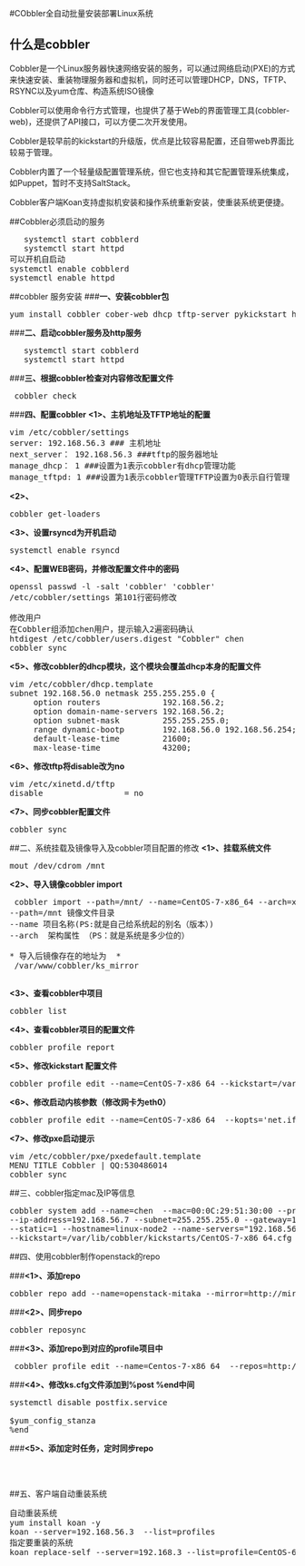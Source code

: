 #CObbler全自动批量安装部署Linux系统


## 什么是cobbler

Cobbler是一个Linux服务器快速网络安装的服务，可以通过网络启动(PXE)的方式来快速安装、重装物理服务器和虚拟机，同时还可以管理DHCP，DNS，TFTP、RSYNC以及yum仓库、构造系统ISO镜像

Cobbler可以使用命令行方式管理，也提供了基于Web的界面管理工具(cobbler-web)，还提供了API接口，可以方便二次开发使用。

Cobbler是较早前的kickstart的升级版，优点是比较容易配置，还自带web界面比较易于管理。

Cobbler内置了一个轻量级配置管理系统，但它也支持和其它配置管理系统集成，如Puppet，暂时不支持SaltStack。

Cobbler客户端Koan支持虚拟机安装和操作系统重新安装，使重装系统更便捷。

##Cobbler必须启动的服务
<pre>
   systemctl start cobblerd
   systemctl start httpd
可以开机自启动
systemctl enable cobblerd
systemctl enable httpd
</pre>

##cobbler 服务安装
###**一、安装cobbler包**
<pre>
yum install cobbler cober-web dhcp tftp-server pykickstart httpd xinetd -y
</pre>
###**二、启动cobbler服务及http服务**
<pre>
   systemctl start cobblerd
   systemctl start httpd
</pre>
###**三、根据cobbler检查对内容修改配置文件**
<pre>
 cobbler check 
</pre> 
###**四、配置cobbler**
**<1>、主机地址及TFTP地址的配置** 
<pre>
vim /etc/cobbler/settings
server: 192.168.56.3 ### 主机地址
next_server： 192.168.56.3 ###tftp的服务器地址
manage_dhcp： 1 ###设置为1表示cobbler有dhcp管理功能
manage_tftpd: 1 ###设置为1表示cobbler管理TFTP设置为0表示自行管理
</pre>
**<2>、**
<pre>
cobbler get-loaders
</pre>

**<3>、设置rsyncd为开机启动**
<pre>
systemctl enable rsyncd
</pre>

**<4>、配置WEB密码，并修改配置文件中的密码**
<pre>
openssl passwd -l -salt 'cobbler' 'cobbler'
/etc/cobbler/settings 第101行密码修改

修改用户
在Cobbler组添加chen用户，提示输入2遍密码确认
htdigest /etc/cobbler/users.digest "Cobbler" chen
cobbler sync
</pre>

**<5>、修改cobbler的dhcp模块，这个模块会覆盖dhcp本身的配置文件**
<pre>
vim /etc/cobbler/dhcp.template
subnet 192.168.56.0 netmask 255.255.255.0 {
     option routers             192.168.56.2;
     option domain-name-servers 192.168.56.2;
     option subnet-mask         255.255.255.0;
     range dynamic-bootp        192.168.56.0 192.168.56.254;
     default-lease-time         21600;
     max-lease-time             43200;
</pre>

**<6>、修改tftp将disable改为no**
<pre>
vim /etc/xinetd.d/tftp
disable                 = no
</pre>

**<7>、同步cobbler配置文件**
<pre>
cobbler sync
</pre>


##二、系统挂载及镜像导入及cobbler项目配置的修改
**<1>、挂载系统文件**
<pre>
mout /dev/cdrom /mnt
</pre>

**<2>、导入镜像cobbler import**
<pre>
 cobbler import --path=/mnt/ --name=CentOS-7-x86_64 --arch=x86_64
--path=/mnt 镜像文件目录
--name 项目名称(PS:就是自己给系统起的别名（版本）)
--arch  架构属性 （PS：就是系统是多少位的）

* 导入后镜像存在的地址为  *
 /var/www/cobbler/ks_mirror
 
</pre>

**<3>、查看cobbler中项目**
<pre>
cobbler list
</pre>

**<4>、查看cobbler项目的配置文件**
<pre>
cobbler profile report
</pre>

**<5>、修改kickstart 配置文件**
<pre>
cobbler profile edit --name=CentOS-7-x86_64 --kickstart=/var/lib/cobbler/kickstarts/CentOS-7-x86_64.cfg
</pre>
**<6>、修改启动内核参数（修改网卡为eth0）**
<pre>
cobbler profile edit --name=CentOS-7-x86_64  --kopts='net.ifnames=0 biosdevname=0'  
</pre>

**<7>、修改pxe启动提示**
<pre>
vim /etc/cobbler/pxe/pxedefault.template
MENU TITLE Cobbler | QQ:530486014
cobbler sync
</pre>

##三、cobbler指定mac及IP等信息
<pre>
cobbler system add --name=chen  --mac=00:0C:29:51:30:00 --profile=CentOS-7-x86_64 \
--ip-address=192.168.56.7 --subnet=255.255.255.0 --gateway=192.168.56.2 --interface=eth0 \
--static=1 --hostname=linux-node2 --name-servers="192.168.56.2" \
--kickstart=/var/lib/cobbler/kickstarts/CentOS-7-x86_64.cfg
</pre>
##四、使用cobbler制作openstack的repo

###**<1>、添加repo**
<pre>
cobbler repo add --name=openstack-mitaka --mirror=http://mirrors.aliyun.com/centos/7.2.1511/cloud/x86_64/openstack-mitaka/ --arch=x86_64 --breed=yum
</pre>
###**<2>、同步repo**
<pre>
cobbler reposync
</pre>
###**<3>、添加repo到对应的profile项目中**
<pre>
 cobbler profile edit --name=Centos-7-x86_64  --repos=http://mirrors.aliyun.com/centos/7.2.1511/cloud/x86_64/openstack-mitaka/ 
</pre>
###**<4>、修改ks.cfg文件添加到%post %end中间**
<pre>
systemctl disable postfix.service

$yum_config_stanza
%end
</pre>
###**<5>、添加定时任务，定时同步repo**
<pre>


</pre>
##五、客户端自动重装系统
<pre>
自动重装系统
yum install koan -y
koan --server=192.168.56.3  --list=profiles
指定要重装的系统
koan replace-self --server=192.168.3 --list=profile=CentOS-6-x86_64
</pre>
